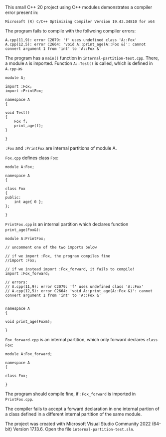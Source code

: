 This small C++ 20 project using C++ modules demonstrates a compiler
error present in:

    Microsoft (R) C/C++ Optimizing Compiler Version 19.43.34810 for x64

The program fails to compile with the follwoing compiler errors:

    A.cpp(11,9): error C2079: 'f' uses undefined class 'A::Fox'
    A.cpp(12,5): error C2664: 'void A::print_age(A::Fox &)': cannot convert argument 1 from 'int' to 'A::Fox &'

The program has a `main()` function in `internal-partition-test.cpp`. There, a module `A` is imported. Function `A::Test()` is called, which is defined in `A.cpp` as


    module A;

    import :Fox;
    import :PrintFox;

    namespace A
    {

    void Test()
    {
        Fox f;
        print_age(f);
    }

    }

`:Fox` and `:PrintFox` are internal partitions of module A.

`Fox.cpp` defines class `Fox`:

    module A:Fox;

    namespace A
    {

    class Fox
    {
    public:
        int age{ 0 };
    };

    }

`PrintFox.cpp` is an internal partition which declares function `print_age(Fox&)`:


    module A:PrintFox;

    // uncomment one of the two imports below

    // if we import :Fox, the program compiles fine
    //import :Fox;

    // if we instead import :Fox_forward, it fails to compile!
    import :Fox_forward;

    // errors:
    // A.cpp(11,9): error C2079: 'f' uses undefined class 'A::Fox'
    // A.cpp(12,5): error C2664: 'void A::print_age(A::Fox &)': cannot convert argument 1 from 'int' to 'A::Fox &'


    namespace A
    {

    void print_age(Fox&);

    }


`Fox_forward.cpp` is an internal partition, which only forward declares `class Fox`:

    module A:Fox_forward;

    namespace A
    {

    class Fox;

    }

The program should compile fine, if `:Fox_forward` is imported in `PrintFox.cpp`.

The compiler fails to accept a forward declaration in one internal partion of a class defined in a different internal partition of the same module.

The project was created with Microsoft Visual Studio Community 2022 (64-bit) Version 17.13.6.
Open the file `internal-partition-test.sln`.
